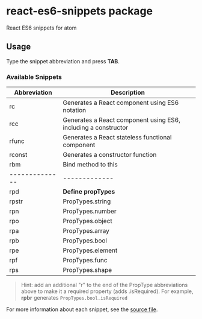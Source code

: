 # react-es6-snippets package

React ES6 snippets for atom

## Usage

Type the snippet abbreviation and press **TAB**.

### Available Snippets

| Abbreviation | Description |
|--------------|-------------|
| rc           | Generates a React component using ES6 notation |
| rcc          | Generates a React component using ES6, including a constructor |
| rfunc        | Generates a React stateless functional component |
| rconst       | Generates a constructor function |
| rbm          | Bind method to this |
|--------------|-------------|
| rpd          | **Define propTypes** |
| rpstr        | PropTypes.string |
| rpn          | PropTypes.number |
| rpo          | PropTypes.object |
| rpa          | PropTypes.array |
| rpb          | PropTypes.bool |
| rpe          | PropTypes.element |
| rpf          | PropTypes.func |
| rps          | PropTypes.shape |

> Hint: add an additional "r" to the end of the PropType abbreviations above to make it a required property (adds .isRequired). For example, **rpbr** generates `PropTypes.bool.isRequired`

For more information about each snippet, see the [source file](snippets/React%20(ES6).cson).
